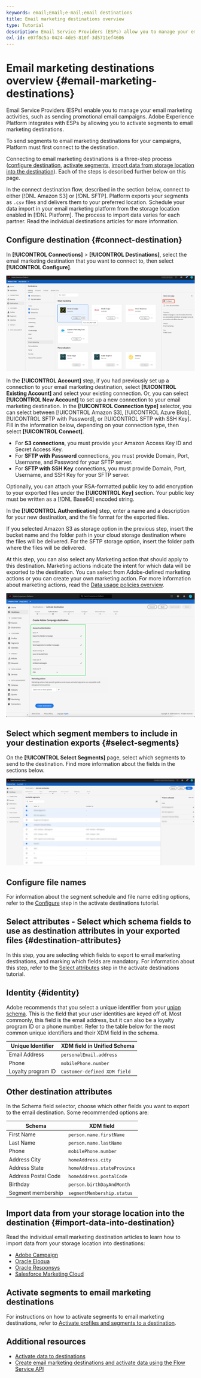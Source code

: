 ```yaml
---
keywords: email;Email;e-mail;email destinations
title: Email marketing destinations overview
type: Tutorial
description: Email Service Providers (ESPs) allow you to manage your email marketing activities, such as for sending promotional email campaigns.
exl-id: e07f8c5a-0424-4de5-810f-3d5711ef4606
---
```

# Email marketing destinations overview {#email-marketing-destinations}

Email Service Providers (ESPs) enable you to manage your email marketing activities, such as sending promotional email campaigns. Adobe Experience Platform integrates with ESPs by allowing you to activate segments to email marketing destinations.

To send segments to email marketing destinations for your campaigns, Platform must first connect to the destination.

Connecting to email marketing destinations is a three-step process ([configure destination](#connect-destination), [activate segments](#select-segments), [import data from storage location into the destination](#import-data-into-destination)). Each of the steps is described further below on this page.

In the connect destination flow, described in the section below, connect to either [!DNL Amazon S3] or [!DNL SFTP]. Platform exports your segments as `.csv` files and delivers them to your preferred location. Schedule your data import in your email marketing platform from the storage location enabled in [!DNL Platform]. The process to import data varies for each partner. Read the individual destinations articles for more information. 

## Configure destination {#connect-destination}

In **[!UICONTROL Connections]** > **[!UICONTROL Destinations]**, select the email marketing destination that you want to connect to, then select **[!UICONTROL Configure]**.

![Connect to destination](../../assets/catalog/email-marketing/overview/connect-email-marketing.png)

In the **[!UICONTROL Account]** step, if you had previously set up a connection to your email marketing destination, select **[!UICONTROL Existing Account]** and select your existing connection. Or, you can select **[!UICONTROL New Account]** to set up a new connection to your email marketing destination. In the **[!UICONTROL Connection type]** selector, you can select between [!UICONTROL Amazon S3], [!UICONTROL Azure Blob], [!UICONTROL SFTP with Password], or [!UICONTROL SFTP with SSH Key]. Fill in the information below, depending on your connection type, then select **[!UICONTROL Connect]**.

- For **S3 connections**, you must provide your Amazon Access Key ID and Secret Access Key. 
- For **SFTP with Password** connections, you must provide Domain, Port, Username, and Password for your SFTP server.
- For **SFTP with SSH Key** connections, you must provide Domain, Port, Username, and SSH Key for your SFTP server.

Optionally, you can attach your RSA-formatted public key to add encryption to your exported files under the **[!UICONTROL Key]** section. Your public key must be written as a [!DNL Base64] encoded string.

In the **[!UICONTROL Authentication]** step, enter a name and a description for your new destination, and the file format for the exported files.

If you selected Amazon S3 as storage option in the previous step, insert the bucket name and the folder path in your cloud storage destination where the files will be delivered. For the SFTP storage option, insert the folder path where the files will be delivered. 

At this step, you can also select any Marketing action that should apply to this destination. Marketing actions indicate the intent for which data will be exported to the destination. You can select from Adobe-defined marketing actions or you can create your own marketing action. For more information about marketing actions, read the [Data usage policies overview](../../../data-governance/policies/overview.md).

![Email setup step](../../assets/catalog/email-marketing/overview/email-setup-step.png)

## Select which segment members to include in your destination exports {#select-segments}

On the **[!UICONTROL Select Segments]** page, select which segments to send to the destination. Find more information about the fields in the sections below.

![Select segments](../../assets/common/email-select-segments.png)

## Configure file names

For information about the segment schedule and file name editing options, refer to the [Configure](../../ui/activate-destinations.md#configure) step in the activate destinations tutorial.

## Select attributes - Select which schema fields to use as destination attributes in your exported files {#destination-attributes}

In this step, you are selecting which fields to export to email marketing destinations, and marking which fields are mandatory.
For information about this step, refer to the [Select attributes](../../ui/activate-destinations.md#select-attributes) step in the activate destinations tutorial.

## Identity {#identity}

Adobe recommends that you select a unique identifier from your [union schema](../../../profile/home.md#profile-fragments-and-union-schemas). This is the field that your user identities are keyed off of. Most commonly, this field is the email address, but it can also be a loyalty program ID or a phone number. Refer to the table below for the most common unique identifiers and their XDM field in the schema.

Unique Identifier | XDM field in Unified Schema
----------------- | ---------------------------
 Email Address | `personalEmail.address` 
 Phone | `mobilePhone.number` 
 Loyalty program ID | `Customer-defined XDM field` 

## Other destination attributes

In the Schema field selector, choose which other fields you want to export to the email destination. Some recommended options are:

Schema | XDM field 
------ | ---------
 First Name | `person.name.firstName`
 Last Name | `person.name.lastName`
 Phone | `mobilePhone.number` 
 Address City| `homeAddress.city` 
 Address State | `homeAddress.stateProvince` 
 Address Postal Code | `homeAddress.postalCode` 
 Birthday | `person.birthDayAndMonth`
 Segment membership | `segmentMembership.status`

## Import data from your storage location into the destination {#import-data-into-destination}

Read the individual email marketing destination articles to learn how to import data from your storage location into destinations: 

- [Adobe Campaign](./adobe-campaign.md#import-data-into-campaign)
- [Oracle Eloqua](./oracle-eloqua.md#import-data-into-eloqua)
- [Oracle Responsys](./oracle-responsys.md#import-data-into-responsys)
- [Salesforce Marketing Cloud](./salesforce-marketing-cloud.md#import-data-into-salesforce)

## Activate segments to email marketing destinations

For instructions on how to activate segments to email marketing destinations, refer to [Activate profiles and segments to a destination](../../ui/activate-destinations.md).

## Additional resources

- [Activate data to destinations](../../ui/activate-destinations.md)
- [Create email marketing destinations and activate data using the Flow Service API](../../api/email-marketing.md)
